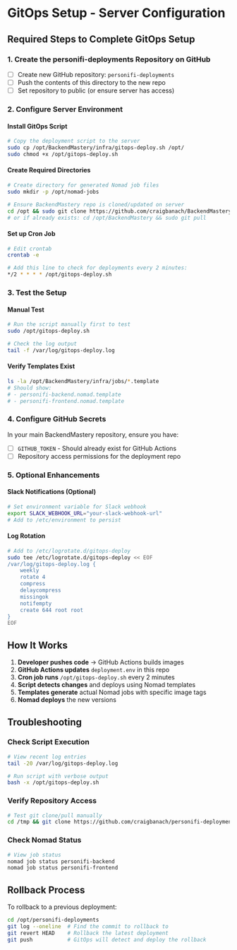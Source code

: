 # GitOps Setup - Server Configuration

## Required Steps to Complete GitOps Setup

### 1. Create the personifi-deployments Repository on GitHub
- [ ] Create new GitHub repository: `personifi-deployments`
- [ ] Push the contents of this directory to the new repo
- [ ] Set repository to public (or ensure server has access)

### 2. Configure Server Environment

#### Install GitOps Script
```bash
# Copy the deployment script to the server
sudo cp /opt/BackendMastery/infra/gitops-deploy.sh /opt/
sudo chmod +x /opt/gitops-deploy.sh
```

#### Create Required Directories
```bash
# Create directory for generated Nomad job files
sudo mkdir -p /opt/nomad-jobs

# Ensure BackendMastery repo is cloned/updated on server
cd /opt && sudo git clone https://github.com/craigbanach/BackendMastery.git
# or if already exists: cd /opt/BackendMastery && sudo git pull
```

#### Set up Cron Job
```bash
# Edit crontab
crontab -e

# Add this line to check for deployments every 2 minutes:
*/2 * * * * /opt/gitops-deploy.sh
```

### 3. Test the Setup

#### Manual Test
```bash
# Run the script manually first to test
sudo /opt/gitops-deploy.sh

# Check the log output
tail -f /var/log/gitops-deploy.log
```

#### Verify Templates Exist
```bash
ls -la /opt/BackendMastery/infra/jobs/*.template
# Should show:
# - personifi-backend.nomad.template
# - personifi-frontend.nomad.template
```

### 4. Configure GitHub Secrets

In your main BackendMastery repository, ensure you have:
- [ ] `GITHUB_TOKEN` - Should already exist for GitHub Actions
- [ ] Repository access permissions for the deployment repo

### 5. Optional Enhancements

#### Slack Notifications (Optional)
```bash
# Set environment variable for Slack webhook
export SLACK_WEBHOOK_URL="your-slack-webhook-url"
# Add to /etc/environment to persist
```

#### Log Rotation
```bash
# Add to /etc/logrotate.d/gitops-deploy
sudo tee /etc/logrotate.d/gitops-deploy << EOF
/var/log/gitops-deploy.log {
    weekly
    rotate 4
    compress
    delaycompress
    missingok
    notifempty
    create 644 root root
}
EOF
```

## How It Works

1. **Developer pushes code** → GitHub Actions builds images
2. **GitHub Actions updates** `deployment.env` in this repo
3. **Cron job runs** `/opt/gitops-deploy.sh` every 2 minutes
4. **Script detects changes** and deploys using Nomad templates
5. **Templates generate** actual Nomad jobs with specific image tags
6. **Nomad deploys** the new versions

## Troubleshooting

### Check Script Execution
```bash
# View recent log entries
tail -20 /var/log/gitops-deploy.log

# Run script with verbose output
bash -x /opt/gitops-deploy.sh
```

### Verify Repository Access
```bash
# Test git clone/pull manually
cd /tmp && git clone https://github.com/craigbanach/personifi-deployments.git
```

### Check Nomad Status
```bash
# View job status
nomad job status personifi-backend
nomad job status personifi-frontend
```

## Rollback Process

To rollback to a previous deployment:
```bash
cd /opt/personifi-deployments
git log --oneline  # Find the commit to rollback to
git revert HEAD    # Rollback the latest deployment
git push           # GitOps will detect and deploy the rollback
```